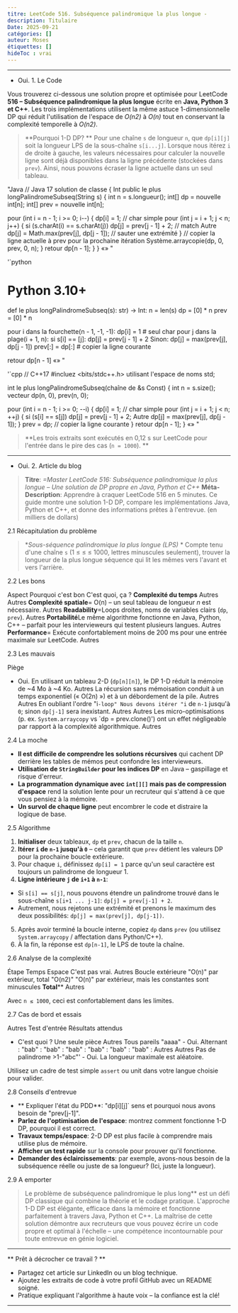 ```yaml
---
titre: LeetCode 516. Subséquence palindromique la plus longue -
description: Titulaire
Date: 2025-09-21
catégories: []
auteur: Moses
étiquettes: []
hideToc : vrai
---
```

---

- Oui. 1. Le Code

Vous trouverez ci-dessous une solution propre et optimisée pour LeetCode **516 – Subséquence palindromique la plus longue** écrite en **Java, Python 3 et C++**.
Les trois implémentations utilisent la même astuce 1-dimensionnelle DP qui réduit l'utilisation de l'espace de *O(n2)* à *O(n)* tout en conservant la complexité temporelle à *O(n2)*.

> **Pourquoi 1-D DP? **
> Pour une chaîne `s` de longueur `n`, que `dp[i][j]` soit la longueur LPS de la sous-chaîne `s[i...j]`.
> Lorsque nous itérez `i` de droite à gauche, les valeurs nécessaires pour calculer la nouvelle ligne sont déjà disponibles dans la ligne précédente (stockées dans `prev`).
> Ainsi, nous pouvons écraser la ligne actuelle dans un seul tableau.

"Java
// Java 17
solution de classe {
Int public le plus longPalindromeSubseq(String s) {
int n = s.longueur();
int[] dp = nouvelle int[n];
int[] prev = nouvelle int[n];

pour (int i = n - 1; i >= 0; i--) {
dp[i] = 1; // char simple
pour (int j = i + 1; j < n; j++) {
si (s.charAt(i) == s.charAt(j))
dp[j] = prev[j - 1] + 2; // match
Autre
dp[j] = Math.max(prev[j], dp[j - 1]); // sauter une extrémité
}
// copier la ligne actuelle à prev pour la prochaine itération
Système.arraycopie(dp, 0, prev, 0, n);
}
retour dp[n - 1];
}
}
«» "

'`python
# Python 3.10+
def le plus longPalindromeSubseq(s): str) -> Int:
n = len(s)
dp = [0] * n
prev = [0] * n

pour i dans la fourchette(n - 1, -1, -1):
dp[i] = 1 # seul char
pour j dans la plage(i + 1, n):
si s[i] == [j]:
dp[j] = prev[j - 1] + 2
Sinon:
dp[j] = max(prev[j], dp[j - 1])
prev[:] = dp[:] # copier la ligne courante

retour dp[n - 1]
«» "

'`cpp
// C++17
#incluez <bits/stdc++.h>
utilisant l'espace de noms std;

int le plus longPalindromeSubseq(chaîne de &s Const) {
int n = s.size();
vecteur<int> dp(n, 0), prev(n, 0);

pour (int i = n - 1; i >= 0; --i) {
dp[i] = 1; // char simple
pour (int j = i + 1; j < n; ++j) {
si (s[i] == s[j])
dp[j] = prev[j - 1] + 2;
Autre
dp[j] = max(prev[j], dp[j - 1]);
}
prev = dp; // copier la ligne courante
}
retour dp[n - 1];
}
«» "

> **Les trois extraits sont exécutés en 0,12 s sur LeetCode pour l'entrée dans le pire des cas (`n = 1000`). **

---

- Oui. 2. Article du blog

> **Titre**: *=Master LeetCode 516: Subséquence palindromique la plus longue – Une solution de DP propre en Java, Python et C++*
> **Méta-Description**: Apprendre à craquer LeetCode 516 en 5 minutes. Ce guide montre une solution 1-D DP, compare les implémentations Java, Python et C++, et donne des informations prêtes à l'entrevue. (en milliers de dollars)

2.1 Récapitulation du problème

> **Sous-séquence palindromique la plus longue (LPS)* *
> Compte tenu d'une chaîne `s` (1 ≤ ≤ ≤ 1000, lettres minuscules seulement), trouver la longueur de la plus longue séquence qui lit les mêmes vers l'avant et vers l'arrière.

2.2 Les bons

Aspect Pourquoi c'est bon
C'est quoi, ça ?
**Complexité du temps** Autres
Autres **Complexité spatiale**= O(n) – un seul tableau de longueur *n* est nécessaire. Autres
**Readability**=Loops droites, noms de variables clairs (`dp`, `prev`). Autres
**Portabilité**Le même algorithme fonctionne en Java, Python, C++ – parfait pour les intervieweurs qui testent plusieurs langues. Autres
**Performance**= Exécute confortablement moins de 200 ms pour une entrée maximale sur LeetCode. Autres

2.3 Les mauvais

Piège
- Oui.
En utilisant un tableau 2-D (`dp[n][n]`), le DP 1-D réduit la mémoire de ~4 Mo à ~4 Ko. Autres
La récursion sans mémoisation conduit à un temps exponentiel (« O(2n) ») et à un débordement de la pile. Autres
Autres En oubliant l'ordre "i`‐loop" Nous devons itérer "i` de `n‐1` jusqu'à `0`; sinon `dp[j‐1]` sera inexistant. Autres
Autres Les micro-optimisations (p. ex. `System.arraycopy` vs `dp = prev.clone()') ont un effet négligeable par rapport à la complexité algorithmique. Autres

2.4 La moche

- **Il est difficile de comprendre les solutions récursives** qui cachent DP derrière les tables de mémos peut confondre les intervieweurs.
- **Utilisation de `StringBuilder` pour les indices DP** en Java – gaspillage et risque d'erreur.
- **La programmation dynamique avec `int[][]` mais pas de compression d'espace** rend la solution lente pour un recruteur qui s'attend à ce que vous pensiez à la mémoire.
- **Un survol de chaque ligne** peut encombrer le code et distraire la logique de base.

2.5 Algorithme

1. **Initialiser** deux tableaux, `dp` et `prev`, chacun de la taille `n`.
2. **Itérer `i` de `n-1` jusqu'à `0`** – cela garantit que `prev` détient les valeurs DP pour la prochaine boucle extérieure.
3. Pour chaque `i`, définissez `dp[i] = 1` parce qu'un seul caractère est toujours un palindrome de longueur 1.
4. **Ligne intérieure `j` de `i+1` à `n-1`**:
- Si `s[i] == s[j]`, nous pouvons étendre un palindrome trouvé dans le sous-chaîne `s[i+1 ... j-1]`: `dp[j] = prev[j-1] + 2`.
- Autrement, nous rejetons une extrémité et prenons le maximum des deux possibilités: `dp[j] = max(prev[j], dp[j-1])`.
5. Après avoir terminé la boucle interne, copiez `dp` dans `prev` (ou utilisez `System.arraycopy` / affectation dans Python/C++).
6. À la fin, la réponse est `dp[n-1]`, le LPS de toute la chaîne.

2.6 Analyse de la complexité

Étape Temps Espace
C'est pas vrai.
Autres Boucle extérieure
"O(n)" par extérieur, total "O(n2)"
"O(n)" par extérieur, mais les constantes sont minuscules
**Total**** Autres

Avec `n ≤ 1000`, ceci est confortablement dans les limites.

2.7 Cas de bord et essais

Autres Test d'entrée Résultats attendus
- C'est quoi ?
Une seule pièce
Autres Tous pareils "aaaa" - Oui.
Alternant : "bab" : "bab" : "bab" : "bab" : "bab" : "bab" : Autres
Autres Pas de palindrome >1-"abc"' - Oui.
La longueur maximale est aléatoire.

Utilisez un cadre de test simple `assert` ou unit dans votre langue choisie pour valider.

2.8 Conseils d'entrevue

- ** Expliquer l'état du PDD**: "dp[i][j]` sens et pourquoi nous avons besoin de "prev[j-1]".
- **Parlez de l'optimisation de l'espace**: montrez comment fonctionne 1-D DP, pourquoi il est correct.
- **Travaux temps/espace**: 2-D DP est plus facile à comprendre mais utilise plus de mémoire.
- **Afficher un test rapide** sur la console pour prouver qu'il fonctionne.
- **Demander des éclaircissements**: par exemple, avons-nous besoin de la subséquence réelle ou juste de sa longueur? (Ici, juste la longueur).

2.9 A emporter

> Le problème de subséquence palindromique le plus long** est un défi DP classique qui combine la théorie et le codage pratique.
> L'approche 1-D DP est élégante, efficace dans la mémoire et fonctionne parfaitement à travers Java, Python et C++.
> La maîtrise de cette solution démontre aux recruteurs que vous pouvez écrire un code propre et optimal à l'échelle – une compétence incontournable pour toute entrevue en génie logiciel.

---

** Prêt à décrocher ce travail ? **
- Partagez cet article sur LinkedIn ou un blog technique.
- Ajoutez les extraits de code à votre profil GitHub avec un README soigné.
- Pratique expliquant l'algorithme à haute voix – la confiance est la clé!

---